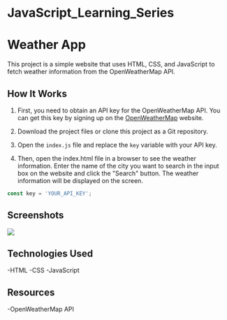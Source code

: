 # JavaScript_Learning_Series
# Weather App

This project is a simple website that uses HTML, CSS, and JavaScript to fetch weather information from the OpenWeatherMap API.

## How It Works

1. First, you need to obtain an API key for the OpenWeatherMap API. You can get this key by signing up on the [OpenWeatherMap](https://openweathermap.org/) website.

2. Download the project files or clone this project as a Git repository.

3. Open the `index.js` file and replace the `key` variable with your API key.

4. Then, open the index.html file in a browser to see the weather information. Enter the name of the city you want to search in the input box on the website and click the "Search" button. 
The weather information will be displayed on the screen.

```javascript
const key = 'YOUR_API_KEY';
```
<h2>Screenshots</h2>
<img src="https://i.hizliresim.com/jrc9zr3.png">
<h2>Technologies Used</h2>
-HTML
-CSS
-JavaScript

<h2>Resources</h2>
-OpenWeatherMap API

